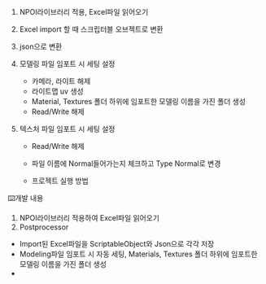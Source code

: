 1. NPOI라이브러리 적용, Excel파일 읽어오기
2. Excel import 할 때 스크립터블 오브젝트로 변환
3. json으로 변환
4. 모델링 파일 임포트 시 세팅 설정
   - 카메라, 라이트 해제
   - 라이트맵 uv 생성
   - Material, Textures 폴더 하위에 임포트한 모델링 이름을 가진 폴더 생성
   - Read/Write 해제

5. 텍스처 파일 임포트 시 세팅 설정
   - Read/Write 해제
   - 파일 이름에 Normal들어가는지 체크하고 Type Normal로 변경
  
   - 프로젝트 실행 방법

⌨️개발 내용
1. NPOI라이브러리 적용하여 Excel파일 읽어오기
2. Postprocessor
- Import된 Excel파일을 ScriptableObject와 Json으로 각각 저장
- Modeling파일 임포트 시 자동 세팅, Materials, Textures 폴더 하위에 임포트한 모델링 이름을 가진 폴더 생성
- 
